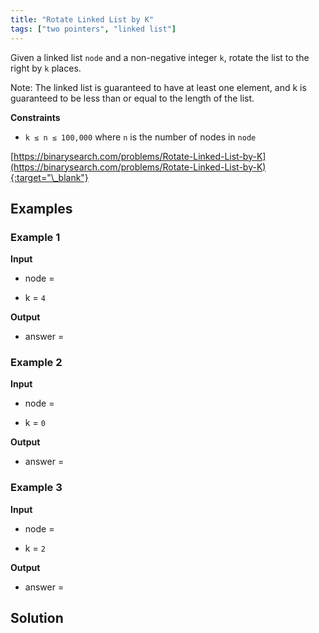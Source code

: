 ```yaml
---
title: "Rotate Linked List by K"
tags: ["two pointers", "linked list"]
---
```


Given a linked list `node` and a non-negative integer `k`, rotate the list to the right by `k` places.

Note: The linked list is guaranteed to have at least one element, and k is guaranteed to be less than or equal to the length of the list.

**Constraints**

- `k ≤ n ≤ 100,000` where `n` is the number of nodes in `node`

[https://binarysearch.com/problems/Rotate-Linked-List-by-K](https://binarysearch.com/problems/Rotate-Linked-List-by-K){:target="\_blank"}

<script src="/assets/js/viz/viz.js"></script>
<script src="/assets/js/viz/lite.render.js"></script>

## Examples

### Example 1

**Input**

- node =

<div id="example1Node" style="text-align: center"></div>
<script>
  var viz = new Viz();
  
  viz.renderSVGElement("digraph example1Node { 0 [label = 1]; 1 [label = 2]; 2 [label = 3]; 3 [label = 4]; 0->1->2->3; rankdir=LR }")
  .then(function(element) {
    document.getElementById("example1Node").appendChild(element);
  })
  .catch(error => {
    viz = new Viz();
    console.error(error);
  });
</script>

- k = `4`

**Output**

- answer =

<div id="example1Output" style="text-align: center"></div>
<script>
  var viz = new Viz();
  
  viz.renderSVGElement("digraph example1Output { 0 [label = 1]; 1 [label = 2]; 2 [label = 3]; 3 [label = 4]; 0->1->2->3; rankdir=LR }")
  .then(function(element) {
    document.getElementById("example1Output").appendChild(element);
  })
  .catch(error => {
    viz = new Viz();
    console.error(error);
  });
</script>

### Example 2

**Input**

- node =

<div id="example2Node" style="text-align: center"></div>
<script>
  var viz = new Viz();
  
  viz.renderSVGElement("digraph example2Node { 0 [label = 1]; 1 [label = 2]; 2 [label = 3]; 3 [label = 4]; 0->1->2->3; rankdir=LR }")
  .then(function(element) {
    document.getElementById("example2Node").appendChild(element);
  })
  .catch(error => {
    viz = new Viz();
    console.error(error);
  });
</script>

- k = `0`

**Output**

- answer =

<div id="example2Output" style="text-align: center"></div>
<script>
  var viz = new Viz();
  
  viz.renderSVGElement("digraph example2Output { 0 [label = 1]; 1 [label = 2]; 2 [label = 3]; 3 [label = 4]; 0->1->2->3; rankdir=LR }")
  .then(function(element) {
    document.getElementById("example2Output").appendChild(element);
  })
  .catch(error => {
    viz = new Viz();
    console.error(error);
  });
</script>

### Example 3

**Input**

- node =

<div id="example3Node" style="text-align: center"></div>
<script>
  var viz = new Viz();
  
  viz.renderSVGElement("digraph example3Node { 0 [label = 1]; 1 [label = 2]; 2 [label = 3]; 3 [label = 4]; 0->1->2->3; rankdir=LR }")
  .then(function(element) {
    document.getElementById("example3Node").appendChild(element);
  })
  .catch(error => {
    viz = new Viz();
    console.error(error);
  });
</script>

- k = `2`

**Output**

- answer =

<div id="example3Output" style="text-align: center"></div>
<script>
  var viz = new Viz();
  
  viz.renderSVGElement("digraph example3Output { 0 [label = 3]; 1 [label = 4]; 2 [label = 1]; 3 [label = 2]; 0->1->2->3; rankdir=LR }")
  .then(function(element) {
    document.getElementById("example3Output").appendChild(element);
  })
  .catch(error => {
    viz = new Viz();
    console.error(error);
  });
</script>

## Solution

<script src="https://gist.github.com/yaeba/16da7be5123724fcf6eccc25581cef5a.js?file=Rotate-Linked-List-by-K.cpp"></script>
